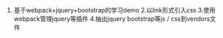 1. 基于webpack+jquery+bootstrap的学习demo
2.以link形式引入css
3.使用webpack管理jquery等插件
4.抽出jquery bootstrap等js / css到vendors文件